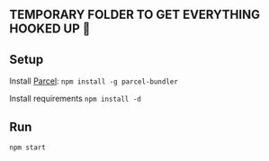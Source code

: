 ## TEMPORARY FOLDER TO GET EVERYTHING HOOKED UP  🛁


## Setup

Install [Parcel](https://parceljs.org/getting_started.html):
`npm install -g parcel-bundler`

Install requirements
`npm install -d`

## Run

`npm start`

